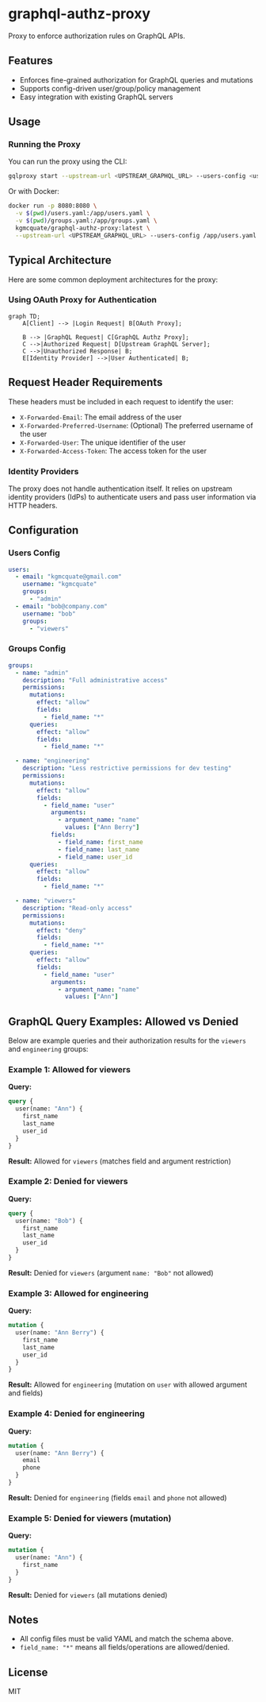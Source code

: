 # graphql-authz-proxy

Proxy to enforce authorization rules on GraphQL APIs.

## Features

- Enforces fine-grained authorization for GraphQL queries and mutations
- Supports config-driven user/group/policy management
- Easy integration with existing GraphQL servers

## Usage

### Running the Proxy

You can run the proxy using the CLI:

```bash
gqlproxy start --upstream-url <UPSTREAM_GRAPHQL_URL> --users-config <users.yaml> --groups-config <groups.yaml>
```

Or with Docker:

```bash
docker run -p 8080:8080 \
  -v $(pwd)/users.yaml:/app/users.yaml \
  -v $(pwd)/groups.yaml:/app/groups.yaml \
  kgmcquate/graphql-authz-proxy:latest \
  --upstream-url <UPSTREAM_GRAPHQL_URL> --users-config /app/users.yaml --groups-config /app/groups.yaml
```

## Typical Architecture
Here are some common deployment architectures for the proxy:

### Using OAuth Proxy for Authentication
```mermaid
graph TD;
    A[Client] --> |Login Request| B[OAuth Proxy];
    
    B --> |GraphQL Request| C[GraphQL Authz Proxy];
    C -->|Authorized Request| D[Upstream GraphQL Server];
    C -->|Unauthorized Response| B;
    E[Identity Provider] -->|User Authenticated| B;
```

## Request Header Requirements
These headers must be included in each request to identify the user:
  - `X-Forwarded-Email`: The email address of the user
  - `X-Forwarded-Preferred-Username`: (Optional) The preferred username of the user
  - `X-Forwarded-User`: The unique identifier of the user
  - `X-Forwarded-Access-Token`: The access token for the user

### Identity Providers
The proxy does not handle authentication itself. It relies on upstream identity providers (IdPs) to authenticate users and pass user information via HTTP headers.

## Configuration

### Users Config

```yaml
users:
  - email: "kgmcquate@gmail.com"
    username: "kgmcquate"
    groups:
      - "admin"
  - email: "bob@company.com"
    username: "bob"
    groups:
      - "viewers"
```

### Groups Config

```yaml
groups:
  - name: "admin"
    description: "Full administrative access"
    permissions:
      mutations:
        effect: "allow"
        fields:
          - field_name: "*"
      queries:
        effect: "allow"
        fields:
          - field_name: "*"

  - name: "engineering"
    description: "Less restrictive permissions for dev testing"
    permissions:
      mutations:
        effect: "allow"
        fields:
          - field_name: "user"
            arguments:
              - argument_name: "name"
                values: ["Ann Berry"]
            fields:
              - field_name: first_name
              - field_name: last_name
              - field_name: user_id
      queries:
        effect: "allow"
        fields:
          - field_name: "*"

  - name: "viewers"
    description: "Read-only access"
    permissions:
      mutations:
        effect: "deny"
        fields:
          - field_name: "*"
      queries:
        effect: "allow"
        fields:
          - field_name: "user"
            arguments:
              - argument_name: "name"
                values: ["Ann"]
```

## GraphQL Query Examples: Allowed vs Denied

Below are example queries and their authorization results for the `viewers` and `engineering` groups:

### Example 1: Allowed for viewers

**Query:**

```graphql
query {
  user(name: "Ann") {
    first_name
    last_name
    user_id
  }
}
```

**Result:** Allowed for `viewers` (matches field and argument restriction)

### Example 2: Denied for viewers

**Query:**

```graphql
query {
  user(name: "Bob") {
    first_name
    last_name
    user_id
  }
}
```

**Result:** Denied for `viewers` (argument `name: "Bob"` not allowed)

### Example 3: Allowed for engineering

**Query:**

```graphql
mutation {
  user(name: "Ann Berry") {
    first_name
    last_name
    user_id
  }
}
```

**Result:** Allowed for `engineering` (mutation on `user` with allowed argument and fields)

### Example 4: Denied for engineering

**Query:**

```graphql
mutation {
  user(name: "Ann Berry") {
    email
    phone
  }
}
```

**Result:** Denied for `engineering` (fields `email` and `phone` not allowed)

### Example 5: Denied for viewers (mutation)

**Query:**

```graphql
mutation {
  user(name: "Ann") {
    first_name
  }
}
```

**Result:** Denied for `viewers` (all mutations denied)

## Notes

- All config files must be valid YAML and match the schema above.
- `field_name: "*"` means all fields/operations are allowed/denied.

## License

MIT